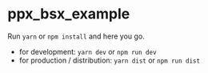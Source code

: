 # ppx_bsx_example

Run `yarn` or `npm install` and here you go.

- for development: `yarn dev` or `npm run dev`
- for production / distribution: `yarn dist` or `npm run dist`
